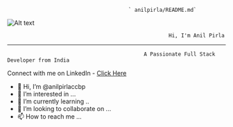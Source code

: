 
                                           ` anilpirla/README.md`

![Alt text](https://raw.githubusercontent.com/PolarBearGG/PolarBearGG/master/web-developer.gif )











                                                        Hi, I'm Anil Pirla




__________________________________________________________________________________________________________________________________________________

                                                A Passionate Full Stack Developer from India
                                                              
Connect with me on LinkedIn - <a href="https://www.linkedin.com/in/anils12/">Click Here</a>








- 👋 Hi, I’m @anilpirlaccbp
- 👀 I’m interested in ...
- 🌱 I’m currently learning ..
- 💞️ I’m looking to collaborate on ...
- 📫 How to reach me ...

<!---
anilpirlaccbp/anilpirlaccbp is a ✨ special ✨ repository because its `README.md` (this file) appears on your GitHub profile.
You can click the Preview link to take a look at your changes.
--->
